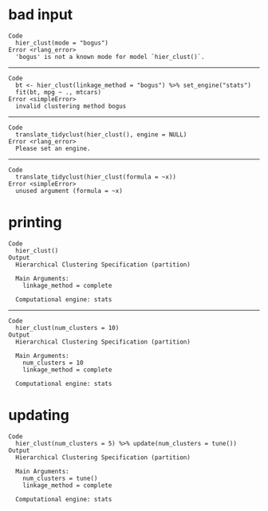 # bad input

    Code
      hier_clust(mode = "bogus")
    Error <rlang_error>
      'bogus' is not a known mode for model `hier_clust()`.

---

    Code
      bt <- hier_clust(linkage_method = "bogus") %>% set_engine("stats")
      fit(bt, mpg ~ ., mtcars)
    Error <simpleError>
      invalid clustering method bogus

---

    Code
      translate_tidyclust(hier_clust(), engine = NULL)
    Error <rlang_error>
      Please set an engine.

---

    Code
      translate_tidyclust(hier_clust(formula = ~x))
    Error <simpleError>
      unused argument (formula = ~x)

# printing

    Code
      hier_clust()
    Output
      Hierarchical Clustering Specification (partition)
      
      Main Arguments:
        linkage_method = complete
      
      Computational engine: stats 
      

---

    Code
      hier_clust(num_clusters = 10)
    Output
      Hierarchical Clustering Specification (partition)
      
      Main Arguments:
        num_clusters = 10
        linkage_method = complete
      
      Computational engine: stats 
      

# updating

    Code
      hier_clust(num_clusters = 5) %>% update(num_clusters = tune())
    Output
      Hierarchical Clustering Specification (partition)
      
      Main Arguments:
        num_clusters = tune()
        linkage_method = complete
      
      Computational engine: stats 
      

